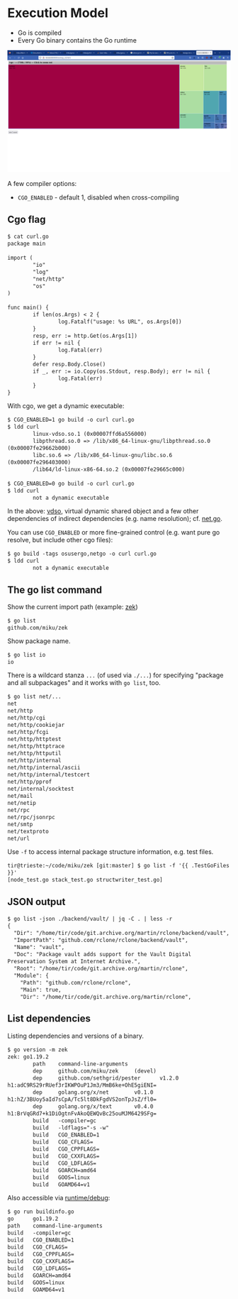 # Execution Model

* Go is compiled
* Every Go binary contains the Go runtime

![](treemap_v3_hello_world.png)

A few compiler options:

* `CGO_ENABLED` - default 1, disabled when cross-compiling

## Cgo flag

```shell
$ cat curl.go
package main

import (
        "io"
        "log"
        "net/http"
        "os"
)

func main() {
        if len(os.Args) < 2 {
                log.Fatalf("usage: %s URL", os.Args[0])
        }
        resp, err := http.Get(os.Args[1])
        if err != nil {
                log.Fatal(err)
        }
        defer resp.Body.Close()
        if _, err := io.Copy(os.Stdout, resp.Body); err != nil {
                log.Fatal(err)
        }
}
```

With cgo, we get a dynamic executable:

```
$ CGO_ENABLED=1 go build -o curl curl.go
$ ldd curl
        linux-vdso.so.1 (0x00007ffd6a556000)
        libpthread.so.0 => /lib/x86_64-linux-gnu/libpthread.so.0 (0x00007fe29662b000)
        libc.so.6 => /lib/x86_64-linux-gnu/libc.so.6 (0x00007fe296403000)
        /lib64/ld-linux-x86-64.so.2 (0x00007fe29665c000)

$ CGO_ENABLED=0 go build -o curl curl.go
$ ldd curl
        not a dynamic executable
```

In the above: [vdso](https://man7.org/linux/man-pages/man7/vdso.7.html),
virtual dynamic shared object and a few other dependencies of indirect
dependencies (e.g. name resolution); cf.
[net.go](https://github.com/golang/go/blob/50664c236f9ab38cd57e0a36cf29527d4c513010/src/net/net.go#L39-L58).

You can use `CGO_ENABLED` or more fine-grained control (e.g. want pure go resolve, but include other cgo files):

```
$ go build -tags osusergo,netgo -o curl curl.go
$ ldd curl
        not a dynamic executable
```


## The go list command

Show the current import path (example: [zek](https://github.com/miku/zek))

```
$ go list
github.com/miku/zek
```

Show package name.

```shell
$ go list io
io
```

There is a wildcard stanza `...` (of used via `./...`) for specifying "package
and all subpackages" and it works with `go list`, too.

```
$ go list net/...
net
net/http
net/http/cgi
net/http/cookiejar
net/http/fcgi
net/http/httptest
net/http/httptrace
net/http/httputil
net/http/internal
net/http/internal/ascii
net/http/internal/testcert
net/http/pprof
net/internal/socktest
net/mail
net/netip
net/rpc
net/rpc/jsonrpc
net/smtp
net/textproto
net/url
```


Use `-f` to access internal package structure information, e.g. test files.

```shell
tir@trieste:~/code/miku/zek [git:master] $ go list -f '{{ .TestGoFiles }}'
[node_test.go stack_test.go structwriter_test.go]
```

## JSON output


```shell
$ go list -json ./backend/vault/ | jq -C . | less -r
{
  "Dir": "/home/tir/code/git.archive.org/martin/rclone/backend/vault",
  "ImportPath": "github.com/rclone/rclone/backend/vault",
  "Name": "vault",
  "Doc": "Package vault adds support for the Vault Digital Preservation System at Internet Archive.",
  "Root": "/home/tir/code/git.archive.org/martin/rclone",
  "Module": {
    "Path": "github.com/rclone/rclone",
    "Main": true,
    "Dir": "/home/tir/code/git.archive.org/martin/rclone",
```

## List dependencies

Listing dependencies and versions of a binary.

```shell
$ go version -m zek
zek: go1.19.2
        path    command-line-arguments
        dep     github.com/miku/zek     (devel)
        dep     github.com/sethgrid/pester      v1.2.0  h1:adC9RS29rRUef3rIKWPOuP1Jm3/MmB6ke+OhE5giENI=
        dep     golang.org/x/net        v0.1.0  h1:hZ/3BUoy5aId7sCpA/Tc5lt8DkFgdVS2onTpJsZ/fl0=
        dep     golang.org/x/text       v0.4.0  h1:BrVqGRd7+k1DiOgtnFvAkoQEWQvBc25ouMJM6429SFg=
        build   -compiler=gc
        build   -ldflags="-s -w"
        build   CGO_ENABLED=1
        build   CGO_CFLAGS=
        build   CGO_CPPFLAGS=
        build   CGO_CXXFLAGS=
        build   CGO_LDFLAGS=
        build   GOARCH=amd64
        build   GOOS=linux
        build   GOAMD64=v1
```

Also accessible via [runtime/debug](https://pkg.go.dev/runtime/debug#BuildInfo):

```shell
$ go run buildinfo.go
go      go1.19.2
path    command-line-arguments
build   -compiler=gc
build   CGO_ENABLED=1
build   CGO_CFLAGS=
build   CGO_CPPFLAGS=
build   CGO_CXXFLAGS=
build   CGO_LDFLAGS=
build   GOARCH=amd64
build   GOOS=linux
build   GOAMD64=v1
```

